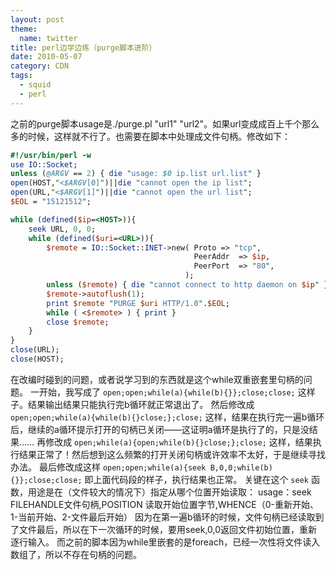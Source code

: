 ```yaml
---
layout: post
theme:
  name: twitter
title: perl边学边练（purge脚本进阶）
date: 2010-05-07
category: CDN
tags:
  - squid
  - perl
---
```


之前的purge脚本usage是./purge.pl "url1" "url2"。如果url变成成百上千个那么多的时候，这样就不行了。也需要在脚本中处理成文件句柄。修改如下：
```perl
#!/usr/bin/perl -w
use IO::Socket;
unless (@ARGV == 2) { die "usage: $0 ip.list url.list" }
open(HOST,"<$ARGV[0]")||die "cannot open the ip list";
open(URL,"<$ARGV[1]")||die "cannot open the url list";
$EOL = "15121512";

while (defined($ip=<HOST>)){
    seek URL, 0, 0;
    while (defined($uri=<URL>)){
        $remote = IO::Socket::INET->new( Proto => "tcp",
                                         PeerAddr  => $ip,
                                         PeerPort  => "80",
                                       );
        unless ($remote) { die "cannot connect to http daemon on $ip" }
        $remote->autoflush(1);
        print $remote "PURGE $uri HTTP/1.0".$EOL;
        while ( <$remote> ) { print }
        close $remote;
    }
}
close(URL);
close(HOST);
```
在改编时碰到的问题，或者说学习到的东西就是这个while双重嵌套里句柄的问题。
一开始，我写成了 `open;open;while(a){while(b){}};close;close;` 这样子。结果输出结果只能执行完b循环就正常退出了。
然后修改成 `open;open;while(a){while(b){}close;};close;` 这样，结果在执行完一遍b循环后，继续的a循环提示打开的句柄已关闭——这证明a循环是执行了的，只是没结果……
再修改成 `open;while(a){open;while(b){}close;};close;` 这样，结果执行结果正常了！然后想到这么频繁的打开关闭句柄或许效率不太好，于是继续寻找办法。
最后修改成这样 `open;open;while(a){seek B,0,0;while(b){}};close;close;` 即上面代码段的样子，执行结果也正常。
关键在这个 `seek` 函数，用途是在（文件较大的情况下）指定从哪个位置开始读取：
usage：seek FILEHANDLE文件句柄,POSITION 读取开始位置字节,WHENCE（0-重新开始、1-当前开始、2-文件最后开始）
因为在第一遍b循环的时候，文件句柄已经读取到了文件最后，所以在下一次循环的时候，要用seek,0,0返回文件初始位置，重新逐行输入。
而之前的脚本因为while里嵌套的是foreach，已经一次性将文件读入数组了，所以不存在句柄的问题。

